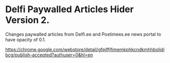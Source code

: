 # Delfi Paywalled Articles Hider Version 2.

Changes paywalled articles from Delfi.ee and Postimees.ee news portal to have opacity of 0.1.

https://chrome.google.com/webstore/detail/gfpjffjfimemkphkcndkmhhbolidibcg/publish-accepted?authuser=0&hl=en
